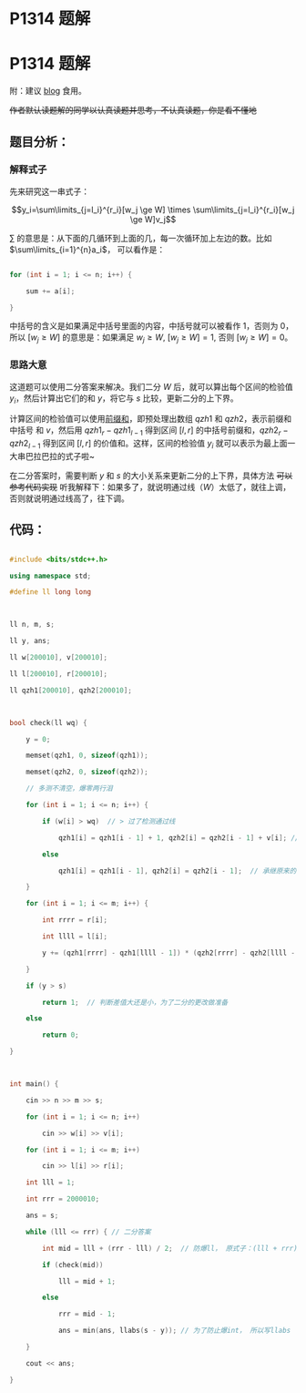 # P1314 题解

# P1314 题解

附：建议 [blog](https://www.luogu.com.cn/blog/kimble-blog/p1314-ti-xie) 食用。

~~作者默认读题解的同学以认真读题并思考，不认真读题，你是看不懂地~~


## 题目分析：
### 解释式子
先来研究这一串式子：
$$y_i=\sum\limits_{j=l_i}^{r_i}[w_j \ge W] \times \sum\limits_{j=l_i}^{r_i}[w_j \ge W]v_j$$  

$\sum$ 的意思是：从下面的几循环到上面的几，每一次循环加上左边的数。比如 $\sum\limits_{i=1}^{n}a_i$， 可以看作是：
```cpp
for (int i = 1; i <= n; i++) {
    sum += a[i];
}
```


中括号的含义是如果满足中括号里面的内容，中括号就可以被看作 $1$，否则为 $0$，所以 $[w_j \ge W]$ 的意思是：如果满足 $w_j \ge W$, $[w_j \ge W] = 1$,  否则 $[w_j \ge W] = 0$。

### 思路大意

这道题可以使用二分答案来解决。我们二分 $W$ 后，就可以算出每个区间的检验值 $y_i$，然后计算出它们的和 $y$，将它与 $s$ 比较，更新二分的上下界。

计算区间的检验值可以使用[前缀和](https://www.luogu.com.cn/blog/kimble-blog/yi-wei-er-wei-qian-zhui-hu)，即预处理出数组 $qzh1$ 和 $qzh2$，表示前缀和中括号 和 $v$，然后用 $qzh1_r-qzh1_{l - 1}$ 得到区间 $[l,r]$ 的中括号前缀和，$qzh2_r-qzh2_{l-1}$ 得到区间 $[l,r]$ 的价值和。这样，区间的检验值 $y_i$ 就可以表示为最上面一大串巴拉巴拉的式子啦~



在二分答案时，需要判断 $y$ 和 $s$ 的大小关系来更新二分的上下界，具体方法 ~~可以参考代码实现~~ 听我解释下：如果多了，就说明通过线（$W$）太低了，就往上调，否则就说明通过线高了，往下调。

## 代码：
``` cpp
#include <bits/stdc++.h>
using namespace std;
#define ll long long

ll n, m, s;
ll y, ans;
ll w[200010], v[200010];
ll l[200010], r[200010];
ll qzh1[200010], qzh2[200010];

bool check(ll wq) {
	y = 0;
	memset(qzh1, 0, sizeof(qzh1));  
	memset(qzh2, 0, sizeof(qzh2));
	// 多测不清空，爆零两行泪 
	for (int i = 1; i <= n; i++) {
		if (w[i] > wq)  // > 过了检测通过线 
			qzh1[i] = qzh1[i - 1] + 1, qzh2[i] = qzh2[i - 1] + v[i]; // 前缀和加上 
		else
			qzh1[i] = qzh1[i - 1], qzh2[i] = qzh2[i - 1];  // 承继原来的前缀 
	}
	for (int i = 1; i <= m; i++) {
		int rrrr = r[i];
		int llll = l[i];
		y += (qzh1[rrrr] - qzh1[llll - 1]) * (qzh2[rrrr] - qzh2[llll - 1]);  // 直接照着式子，简单分析，就会发现这跟式子几乎一模一样/doge 
	}
	if (y > s)
		return 1;  // 判断差值大还是小，为了二分的更改做准备 
	else
		return 0;
}

int main() {
	cin >> n >> m >> s;
	for (int i = 1; i <= n; i++)
		cin >> w[i] >> v[i];
	for (int i = 1; i <= m; i++)
		cin >> l[i] >> r[i];
	int lll = 1;
	int rrr = 2000010;  
	ans = s;
	while (lll <= rrr) { // 二分答案 
		int mid = lll + (rrr - lll) / 2;  // 防爆ll， 原式子：(lll + rrr) / 2 
		if (check(mid))
			lll = mid + 1;
		else
			rrr = mid - 1;
			ans = min(ans, llabs(s - y)); // 为了防止爆int， 所以写llabs 
	}
	cout << ans;
}
```


